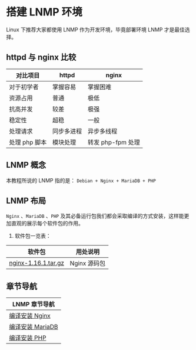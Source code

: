 # 搭建 LNMP 环境

Linux 下推荐大家都使用 LNMP 作为开发环境，毕竟部署环境 LNMP 才是最佳选择。

## httpd 与 nginx 比较

| 对比项目      | httpd      | nginx             |
| ------------- | ---------- | ----------------- |
| 对于初学者    | 掌握容易   | 掌握困难          |
| 资源占用      | 普通       | 极低              |
| 抗高并发      | 较差       | 极强              |
| 稳定性        | 超稳       | 一般              |
| 处理请求      | 同步多进程 | 异步多线程        |
| 处理 php 脚本 | 模块处理   | 转发 php-fpm 处理 |

## LNMP 概念

本教程所说的 LNMP 指的是： `Debian + Nginx + MariaDB + PHP`

## LNMP 布局

`Nginx` 、`MariaDB` 、`PHP` 及其必备运行包我们都会采取编译的方式安装，这样能更加直观的展示每个软件包的作用。

1. 软件包一览表：

| 软件包                                                               | 用处说明     |
| -------------------------------------------------------------------- | ------------ |
| [nginx-1.16.1.tar.gz](http://nginx.org/download/nginx-1.16.1.tar.gz) | Nginx 源码包 |


## 章节导航

| LNMP 章节导航                                    |
| ------------------------------------------------ |
| [编译安装 Nginx](./lnmp/01-编译安装nginx.md)     |
| [编译安装 MariaDB](./lnmp/02-编译安装mariadb.md) |
| [编译安装 PHP](./lnmp/03-编译安装php.md)         |
